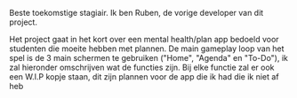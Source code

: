 
Beste toekomstige stagiair.
Ik ben Ruben, de vorige developer van dit project. 

Het project gaat in het kort over een mental health/plan app bedoeld voor studenten die moeite hebben met plannen.
De main gameplay loop van het spel is de 3 main schermen te gebruiken ("Home", "Agenda" en "To-Do"), ik zal hieronder omschrijven wat de functies zijn. Bij elke functie
zal er ook een W.I.P kopje staan, dit zijn plannen voor de app die ik had die ik niet af heb
